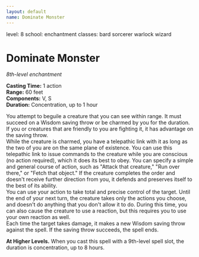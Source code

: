 ```yaml
---
layout: default
name: Dominate Monster
---
```

level: 8
school: enchantment
classes: bard
         sorcerer
         warlock
         wizard

# Dominate Monster 
_8th-level enchantment_ 

**Casting Time:** 1 action    
**Range:** 60 feet    
**Components:** V, S    
**Duration:** Concentration, up to 1 hour 

You attempt to beguile a creature that you can see within range. It must succeed on a Wisdom saving throw or be charmed by you for the duration. If you or creatures that are friendly to you are fighting it, it has advantage on the saving throw.    
While the creature is charmed, you have a telepathic link with it as long as the two of you are on the same plane of existence. You can use this telepathic link to issue commands to the creature while you are conscious (no action required), which it does its best to obey. You can specify a simple and general course of action, such as "Attack that creature," "Run over there," or "Fetch that object." If the creature completes the order and doesn't receive further direction from you, it defends and preserves itself to the best of its ability.    
You can use your action to take total and precise control of the target. Until the end of your next turn, the creature takes only the actions you choose, and doesn't do anything that you don't allow it to do. During this time, you can also cause the creature to use a reaction, but this requires you to use your own reaction as well.    
Each time the target takes damage, it makes a new Wisdom saving throw against the spell. If the saving throw succeeds, the spell ends. 

**At Higher Levels.** When you cast this spell with a 9th-level spell slot, the duration is concentration, up to 8 hours. 